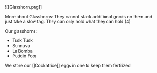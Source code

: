 ![[Glasshorn.png]]

More about Glasshorns: They cannot stack additional goods on them and just take a slow tag. They can only hold what they can hold (4)

Our glasshorns:
* Tusk Tusk
* Sunnuva
* La Bomba
* Puddin Foot

We store our [[Cockatrice]] eggs in one to keep them fertilized